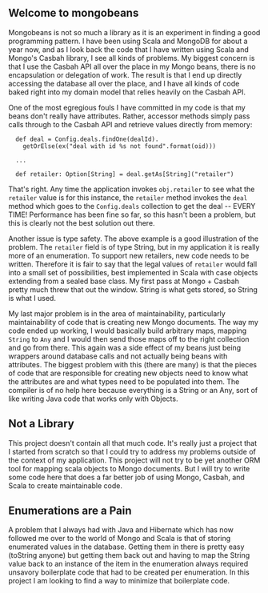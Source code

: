 ## Welcome to mongobeans

Mongobeans is not so much a library as it is an experiment in finding a 
good programming pattern.  I have been using Scala and MongoDB for about a
year now, and as I look back the code that I have written using Scala and
Mongo's Casbah library, I see all kinds of problems.  My biggest concern
is that I use the Casbah API all over the place in my Mongo beans, there
is no encapsulation or delegation of work.  The result is that I end up
directly accessing the database all over the place, and I have all kinds of
code baked right into my domain model that relies heavily on the Casbah API.

One of the most egregious fouls I have committed in my code is that my 
beans don't really have attributes.  Rather, accessor methods simply pass calls 
through to the Casbah API and retrieve values directly from memory:

```
  def deal = Config.deals.findOne(dealId).
    getOrElse(ex("deal with id %s not found".format(oid)))

  ...

  def retailer: Option[String] = deal.getAs[String]("retailer")
```

That's right.  Any time the application invokes `obj.retailer` to see what
the `retailer` value is for this instance, the `retailer` method invokes 
the `deal` method which goes to the `Config.deals` collection to get the 
deal -- EVERY TIME!  Performance has been fine so far, so this hasn't been
a problem, but this is clearly not the best solution out there.

Another issue is type safety.  The above example is a good illustration of
the problem.  The `retailer` field is of type String, but in my application
it is really more of an enumeration.  To support new retailers, new code
needs to be written.  Therefore it is fair to say that the legal values of
`retailer` would fall into a small set of possibilities, best implemented 
in Scala with case objects extending from a sealed base class.  My first 
pass at Mongo + Casbah pretty much threw that out the window.  String is
what gets stored, so String is what I used.

My last major problem is in the area of maintainability, particularly 
maintainability of code that is creating new Mongo documents.  The way my
code ended up working, I would basically build arbitrary maps, mapping
`String` to `Any` and I would then send those maps off to the right
collection and go from there.  This again was a side effect of my beans
just being wrappers around database calls and not actually being beans
with attributes.  The biggest problem with this (there are many) is that
the pieces of code that are responsible for creating new objects need to 
know what the attributes are and what types need to be populated into them.
The compiler is of no help here because everything is a String or an Any,
sort of like writing Java code that works only with Objects.

## Not a Library

This project doesn't contain all that much code.  It's really just a 
project that I started from scratch so that I could try to address my 
problems outside of the context of my application.  This project will not
try to be yet another ORM tool for mapping scala objects to Mongo documents.
But I will try to write some code here that does a far better job of using 
Mongo, Casbah, and Scala to create maintainable code.

## Enumerations are a Pain

A problem that I always had with Java and Hibernate which has now followed
me over to the world of Mongo and Scala is that of storing enumerated values
in the database.  Getting them in there is pretty easy (toString anyone) but
getting them back out and having to map the String value back to an instance
of the item in the enumeration always required unsavory boilerplate code 
that had to be created per enumeration.  In this project I am looking to find
a way to minimize that boilerplate code.
